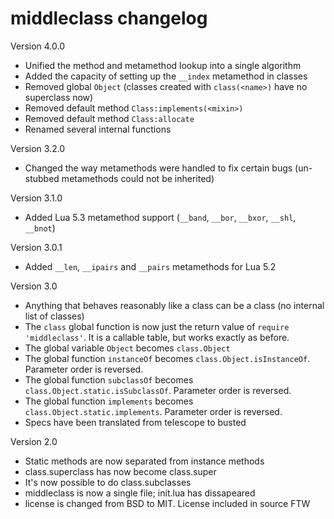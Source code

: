 middleclass changelog
====================

Version 4.0.0

* Unified the method and metamethod lookup into a single algorithm
* Added the capacity of setting up the `__index` metamethod in classes
* Removed global `Object` (classes created with `class(<name>)` have no superclass now)
* Removed default method `Class:implements(<mixin>)`
* Removed default method `Class:allocate`
* Renamed several internal functions

Version 3.2.0

* Changed the way metamethods were handled to fix certain bugs (un-stubbed metamethods could not be inherited)

Version 3.1.0

* Added Lua 5.3 metamethod support (`__band`, `__bor`, `__bxor`, `__shl`, `__bnot`)

Version 3.0.1

* Added `__len`, `__ipairs` and `__pairs` metamethods for Lua 5.2

Version 3.0

* Anything that behaves reasonably like a class can be a class (no internal list of classes)
* The `class` global function is now just the return value of `require
'middleclass'`. It is a callable table, but works exactly as before.
* The global variable `Object` becomes `class.Object`
* The global function `instanceOf` becomes `class.Object.isInstanceOf`. Parameter order is reversed.
* The global function `subclassOf` becomes `class.Object.static.isSubclassOf`. Parameter order is reversed.
* The global function `implements` becomes `class.Object.static.implements`. Parameter order is reversed.
* Specs have been translated from telescope to busted


Version 2.0

* Static methods are now separated from instance methods
* class.superclass has now become class.super
* It's now possible to do class.subclasses
* middleclass is now a single file; init.lua has dissapeared
* license is changed from BSD to MIT. License included in source FTW

